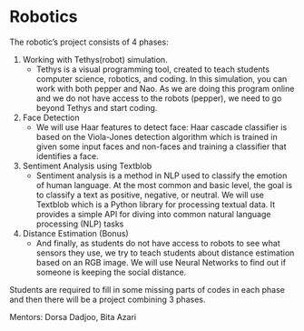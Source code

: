 # Robotics

The robotic’s project consists of 4 phases:
1. Working with Tethys(robot) simulation.
	- Tethys is a visual programming tool, created to teach students computer science, robotics, and coding. In this simulation, you can work with both pepper and Nao. 
	As we are doing this program online and we do not have access to the robots (pepper), we need to go beyond Tethys and start coding.
2. Face Detection
	- We will use Haar features to detect face: Haar cascade classifier is based on the Viola-Jones detection algorithm which is trained in given some input faces and non-faces and training a classifier that identifies a face.
3. Sentiment Analysis using Textblob
	- Sentiment analysis is a method in NLP used to classify the emotion of human language. At the most common and basic level, the goal is to classify a text as positive, negative, or neutral.
We will use Textblob which is a Python library for processing textual data. It provides a simple API for diving into common natural language processing (NLP) tasks 
4.  Distance Estimation (Bonus)
	- And finally, as students do not have access to robots to see what sensors they use, we try to teach students about distance estimation based on an RGB image. We will use Neural Networks to find out if someone is keeping the social distance.

Students are required to fill in some missing parts of codes in each phase and then there will be a project combining 3 phases.


Mentors: Dorsa Dadjoo, Bita Azari

